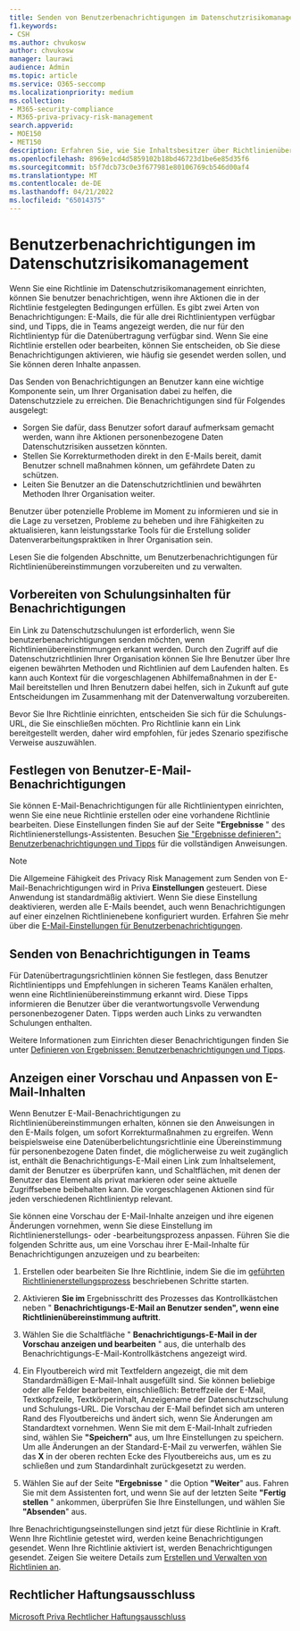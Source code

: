```yaml
---
title: Senden von Benutzerbenachrichtigungen im Datenschutzrisikomanagement
f1.keywords:
- CSH
ms.author: chvukosw
author: chvukosw
manager: laurawi
audience: Admin
ms.topic: article
ms.service: O365-seccomp
ms.localizationpriority: medium
ms.collection:
- M365-security-compliance
- M365-priva-privacy-risk-management
search.appverid:
- MOE150
- MET150
description: Erfahren Sie, wie Sie Inhaltsbesitzer über Richtlinienübereinstimmungen informieren, die von Microsoft Priva Privacy Risk Management gefunden wurden, und wie sie diese E-Mail-Benachrichtigungen verwenden können, um Probleme zu beheben.
ms.openlocfilehash: 8969e1cd4d5859102b18bd46723d1be6e85d35f6
ms.sourcegitcommit: b5f7dcb73c0e3f677981e80106769cb546d00af4
ms.translationtype: MT
ms.contentlocale: de-DE
ms.lasthandoff: 04/21/2022
ms.locfileid: "65014375"
---
```

# <a name="user-notifications-in-privacy-risk-management"></a>Benutzerbenachrichtigungen im Datenschutzrisikomanagement

Wenn Sie eine Richtlinie im Datenschutzrisikomanagement einrichten, können Sie benutzer benachrichtigen, wenn ihre Aktionen die in der Richtlinie festgelegten Bedingungen erfüllen. Es gibt zwei Arten von Benachrichtigungen: E-Mails, die für alle drei Richtlinientypen verfügbar sind, und Tipps, die in Teams angezeigt werden, die nur für den Richtlinientyp für die Datenübertragung verfügbar sind. Wenn Sie eine Richtlinie erstellen oder bearbeiten, können Sie entscheiden, ob Sie diese Benachrichtigungen aktivieren, wie häufig sie gesendet werden sollen, und Sie können deren Inhalte anpassen.

Das Senden von Benachrichtigungen an Benutzer kann eine wichtige Komponente sein, um Ihrer Organisation dabei zu helfen, die Datenschutzziele zu erreichen. Die Benachrichtigungen sind für Folgendes ausgelegt:

- Sorgen Sie dafür, dass Benutzer sofort darauf aufmerksam gemacht werden, wann ihre Aktionen personenbezogene Daten Datenschutzrisiken aussetzen könnten.
- Stellen Sie Korrekturmethoden direkt in den E-Mails bereit, damit Benutzer schnell maßnahmen können, um gefährdete Daten zu schützen.
- Leiten Sie Benutzer an die Datenschutzrichtlinien und bewährten Methoden Ihrer Organisation weiter.

Benutzer über potenzielle Probleme im Moment zu informieren und sie in die Lage zu versetzen, Probleme zu beheben und ihre Fähigkeiten zu aktualisieren, kann leistungsstarke Tools für die Erstellung solider Datenverarbeitungspraktiken in Ihrer Organisation sein.

Lesen Sie die folgenden Abschnitte, um Benutzerbenachrichtigungen für Richtlinienübereinstimmungen vorzubereiten und zu verwalten.

## <a name="prepare-training-content-for-notifications"></a>Vorbereiten von Schulungsinhalten für Benachrichtigungen

Ein Link zu Datenschutzschulungen ist erforderlich, wenn Sie benutzerbenachrichtigungen senden möchten, wenn Richtlinienübereinstimmungen erkannt werden. Durch den Zugriff auf die Datenschutzrichtlinien Ihrer Organisation können Sie Ihre Benutzer über Ihre eigenen bewährten Methoden und Richtlinien auf dem Laufenden halten. Es kann auch Kontext für die vorgeschlagenen Abhilfemaßnahmen in der E-Mail bereitstellen und Ihren Benutzern dabei helfen, sich in Zukunft auf gute Entscheidungen im Zusammenhang mit der Datenverwaltung vorzubereiten.

Bevor Sie Ihre Richtlinie einrichten, entscheiden Sie sich für die Schulungs-URL, die Sie einschließen möchten. Pro Richtlinie kann ein Link bereitgestellt werden, daher wird empfohlen, für jedes Szenario spezifische Verweise auszuwählen.

## <a name="set-user-email-notifications"></a>Festlegen von Benutzer-E-Mail-Benachrichtigungen

Sie können E-Mail-Benachrichtigungen für alle Richtlinientypen einrichten, wenn Sie eine neue Richtlinie erstellen oder eine vorhandene Richtlinie bearbeiten. Diese Einstellungen finden Sie auf der Seite **"Ergebnisse** " des Richtlinienerstellungs-Assistenten. Besuchen [Sie "Ergebnisse definieren": Benutzerbenachrichtigungen und Tipps](risk-management-policies.md#define-outcomes-user-email-notifications-and-tips) für die vollständigen Anweisungen.

> [!NOTE]
> Die Allgemeine Fähigkeit des Privacy Risk Management zum Senden von E-Mail-Benachrichtigungen wird in Priva **Einstellungen** gesteuert. Diese Anwendung ist standardmäßig aktiviert. Wenn Sie diese Einstellung deaktivieren, werden alle E-Mails beendet, auch wenn Benachrichtigungen auf einer einzelnen Richtlinienebene konfiguriert wurden. Erfahren Sie mehr über die [E-Mail-Einstellungen für Benutzerbenachrichtigungen](priva-settings.md#user-notification-emails).

## <a name="send-notifications-in-teams"></a>Senden von Benachrichtigungen in Teams

Für Datenübertragungsrichtlinien können Sie festlegen, dass Benutzer Richtlinientipps und Empfehlungen in sicheren Teams Kanälen erhalten, wenn eine Richtlinienübereinstimmung erkannt wird. Diese Tipps informieren die Benutzer über die verantwortungsvolle Verwendung personenbezogener Daten. Tipps werden auch Links zu verwandten Schulungen enthalten.

Weitere Informationen zum Einrichten dieser Benachrichtigungen finden Sie unter [Definieren von Ergebnissen: Benutzerbenachrichtigungen und Tipps](risk-management-policies.md#define-outcomes-user-email-notifications-and-tips).

## <a name="preview-and-customize-email-content"></a>Anzeigen einer Vorschau und Anpassen von E-Mail-Inhalten

Wenn Benutzer E-Mail-Benachrichtigungen zu Richtlinienübereinstimmungen erhalten, können sie den Anweisungen in den E-Mails folgen, um sofort Korrekturmaßnahmen zu ergreifen. Wenn beispielsweise eine Datenüberbelichtungsrichtlinie eine Übereinstimmung für personenbezogene Daten findet, die möglicherweise zu weit zugänglich ist, enthält die Benachrichtigungs-E-Mail einen Link zum Inhaltselement, damit der Benutzer es überprüfen kann, und Schaltflächen, mit denen der Benutzer das Element als privat markieren oder seine aktuelle Zugriffsebene beibehalten kann. Die vorgeschlagenen Aktionen sind für jeden verschiedenen Richtlinientyp relevant.

Sie können eine Vorschau der E-Mail-Inhalte anzeigen und ihre eigenen Änderungen vornehmen, wenn Sie diese Einstellung im Richtlinienerstellungs- oder -bearbeitungsprozess anpassen. Führen Sie die folgenden Schritte aus, um eine Vorschau ihrer E-Mail-Inhalte für Benachrichtigungen anzuzeigen und zu bearbeiten:

1. Erstellen oder bearbeiten Sie Ihre Richtlinie, indem Sie die im [geführten Richtlinienerstellungsprozess](risk-management-policies.md#custom-setup-guided-process-to-choose-all-settings) beschriebenen Schritte starten.

2. Aktivieren **Sie im** Ergebnisschritt des Prozesses das Kontrollkästchen neben " **Benachrichtigungs-E-Mail an Benutzer senden", wenn eine Richtlinienübereinstimmung auftritt**.

3. Wählen Sie die Schaltfläche " **Benachrichtigungs-E-Mail in der Vorschau anzeigen und bearbeiten** " aus, die unterhalb des Benachrichtigungs-E-Mail-Kontrollkästchens angezeigt wird.

4. Ein Flyoutbereich wird mit Textfeldern angezeigt, die mit dem Standardmäßigen E-Mail-Inhalt ausgefüllt sind. Sie können beliebige oder alle Felder bearbeiten, einschließlich: Betreffzeile der E-Mail, Textkopfzeile, Textkörperinhalt, Anzeigename der Datenschutzschulung und Schulungs-URL. Die Vorschau der E-Mail befindet sich am unteren Rand des Flyoutbereichs und ändert sich, wenn Sie Änderungen am Standardtext vornehmen. Wenn Sie mit dem E-Mail-Inhalt zufrieden sind, wählen Sie **"Speichern"** aus, um Ihre Einstellungen zu speichern. Um alle Änderungen an der Standard-E-Mail zu verwerfen, wählen Sie das **X** in der oberen rechten Ecke des Flyoutbereichs aus, um es zu schließen und zum Standardinhalt zurückgesetzt zu werden.

5. Wählen Sie auf der Seite **"Ergebnisse** " die Option **"Weiter**" aus. Fahren Sie mit dem Assistenten fort, und wenn Sie auf der letzten Seite **"Fertig stellen** " ankommen, überprüfen Sie Ihre Einstellungen, und wählen Sie **"Absenden**" aus.

Ihre Benachrichtigungseinstellungen sind jetzt für diese Richtlinie in Kraft. Wenn Ihre Richtlinie getestet wird, werden keine Benachrichtigungen gesendet. Wenn Ihre Richtlinie aktiviert ist, werden Benachrichtigungen gesendet. Zeigen Sie weitere Details zum [Erstellen und Verwalten von Richtlinien an](risk-management-policies.md).


## <a name="legal-disclaimer"></a>Rechtlicher Haftungsausschluss

[Microsoft Priva Rechtlicher Haftungsausschluss](priva-disclaimer.md)

